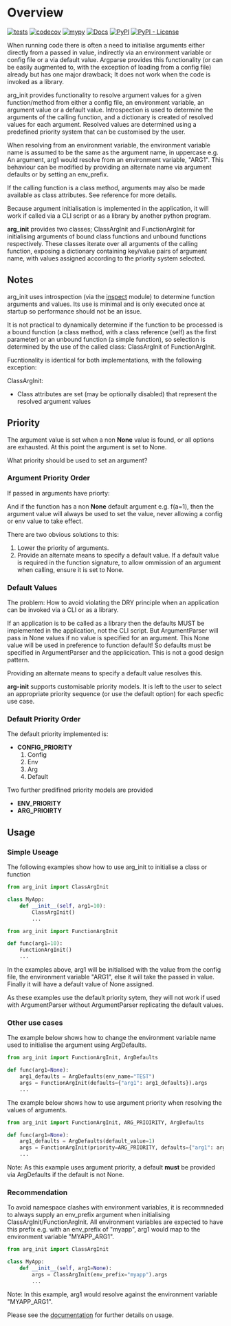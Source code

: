 # Overview

[![tests][tests_badge]][tests_url]
[![codecov][codecov_badge]][codecov_url]
[![mypy][mypy_badge]][mypy_url]
[![Docs][docs_badge]][docs_url]
[![PyPI][pypi_badge]][pypi_url]
[![PyPI - License][license_badge]][license_url]

When running code there is often a need to initialise arguments either directly from a passed in value, indirectly via an environment variable or config file or a via default value. Argparse provides this functionality (or can be easily augmented to, with the exception of loading from a config file) already but has one major drawback; It does not work when the code is invoked as a library.

arg_init provides functionality to resolve argument values for a given function/method from either a config file, an environment variable, an argument value or a default value. Introspection is used to determine the arguments of the calling function, and a dictionary is created of resolved values for each argument. Resolved values are determined using a predefined priority system that can be customised by the user.

When resolving from an environment variable, the environment variable name is assumed to be the same as the argument name, in uppercase e.g. An argument, arg1 would resolve from an environment variable, "ARG1". This behaviour can be modified by providing an alternate name via argument defaults or by setting an env_prefix.

If the calling function is a class method, arguments may also be made available as class attributes. See reference for more details.

Because argument initialisation is implemented in the application, it will work if called via a CLI script or as a library by another python program.

**arg_init** provides two classes; ClassArgInit and FunctionArgInit for initialising arguments of bound class functions and unbound functions respectively. These classes iterate over all arguments of the calling function, exposing a dictionary containing key/value pairs of argument name, with values assigned according to the priority system selected.

## Notes

arg_init uses introspection (via the [inspect](https://docs.python.org/3/library/inspect.html) module) to determine function arguments and values. Its use is minimal and is only executed once at startup so performance should not be an issue.

It is not practical to dynamically determine if the function to be processed is a bound function (a class method, with a class reference (self) as the first parameter) or an unbound function (a simple function), so selection is determined by the use of the called class: ClassArgInit of FunctionArgInit.

Fucntionality is identical for both implementations, with the following exception:

ClassArgInit:

- Class attributes are set (may be optionally disabled) that represent the resolved argument values

## Priority

The argument value is set when a non **None** value is found, or all options are exhausted. At this point the argument is set to None.

What priority should be used to set an argument?

### Argument Priority Order

If passed in arguments have priorty:

And if the function has a non **None** default argument e.g. f(a=1), then the argument value will always be used to set the value, never allowing a config or env value to take effect.

There are two obvious solutions to this:

1. Lower the priority of arguments.
2. Provide an alternate means to specify a default value. If a default value is required in the function signature, to allow ommission of an argument when calling, ensure it is set to None.

### Default Values

The problem: How to avoid violating the DRY principle when an application can be invoked via a CLI or as a library.

If an application is to be called as a library then the defaults MUST be implemented in the application, not the CLI script. But ArgumentParser will pass in None values if no value is specified for an argument. This None value will be used in preference to function default! So defaults must be specified in ArgumentParser and the applicication. This is not a good design pattern.

Providing an alternate means to specify a default value resolves this.

**arg-init** supports customisable priority models.
It is left to the user to select an appropriate priority sequence (or use the default option) for each specfic use case.

### Default Priority Order

The default priority implemented is:

- **CONFIG_PRIORITY**
  1. Config
  1. Env
  1. Arg
  1. Default

Two further predifined priority models are provided

- **ENV_PRIORITY**
- **ARG_PRIOIRTY**

## Usage

### Simple Useage

The following examples show how to use arg_init to initialise a class or function

```python
from arg_init import ClassArgInit

class MyApp:
    def __init__(self, arg1=10):
        ClassArgInit()
        ...
```

```python
from arg_init import FunctionArgInit

def func(arg1=10):
    FunctionArgInit()
    ...
```

In the examples above, arg1 will be initialised with the value from the config file, the environment variable "ARG1", else it will take the passed in value. Finally it will have a default value of None assigned.

As these examples use the default priority sytem, they will not work if used with ArgumentParser without ArgumentParser replicating the default values.

### Other use cases

The example below shows how to change the environment variable name used to initialise the argument using ArgDefaults.

```python
from arg_init import FunctionArgInit, ArgDefaults

def func(arg1=None):
    arg1_defaults = ArgDefaults(env_name="TEST")
    args = FunctionArgInit(defaults={"arg1": arg1_defaults}).args
    ...
```

The example below shows how to use argument priority when resolving the values of arguments.

```python
from arg_init import FunctionArgInit, ARG_PRIOIRITY, ArgDefaults

def func(arg1=None):
    arg1_defaults = ArgDefaults(default_value=1)
    args = FunctionArgInit(priority=ARG_PRIORITY, defaults={"arg1": arg1_defaults}).args
    ...
```

Note:
As this example uses argument priority, a default **must** be provided via ArgDefaults if the default is not None.

### Recommendation

To avoid namespace clashes with environment variables, it is recommneded to always supply an env_prefix argument when initialising ClassArgInit/FunctionArgInit. All environment variables are expected to have this prefix e.g. with an env_prefix of "myapp", arg1 would map to the environment variable "MYAPP_ARG1".

```python
from arg_init import ClassArgInit

class MyApp:
    def __init__(self, arg1=None):
        args = ClassArgInit(env_prefix="myapp").args
        ...
```

Note:
In this example, arg1 would resolve against the environment variable "MYAPP_ARG1".

Please see the [documentation](https://srfoster65.github.io/arg_init/) for further details on usage.

[tests_badge]: https://github.com/srfoster65/arg_init/actions/workflows/build.yml/badge.svg
[tests_url]: https://github.com/srfoster65/arg_init/actions/workflows/build.yml
[codecov_badge]: https://codecov.io/gh/srfoster65/arg_init/graph/badge.svg?token=FFNWSCS4BB
[codecov_url]: https://codecov.io/gh/srfoster65/arg_init
[mypy_badge]: https://github.com/srfoster65/arg_init/actions/workflows/mypy.yml/badge.svg
[mypy_url]: https://github.com/srfoster65/arg_init/actions/workflows/mypy.yml
[docs_badge]: https://github.com/srfoster65/arg_init/actions/workflows/docs.yml/badge.svg
[docs_url]: https://srfoster65.github.io/arg_init/
[pypi_badge]: https://img.shields.io/pypi/v/arg-init?logo=python&logoColor=%23cccccc
[pypi_url]: https://pypi.org/project/arg-init
[license_badge]: https://img.shields.io/pypi/l/arg-init
[license_url]: https://srfoster65.github.io/arg-init/license/
